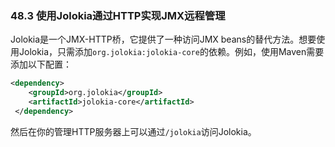 ### 48.3 使用Jolokia通过HTTP实现JMX远程管理
Jolokia是一个JMX-HTTP桥，它提供了一种访问JMX beans的替代方法。想要使用Jolokia，只需添加`org.jolokia:jolokia-core`的依赖。例如，使用Maven需要添加以下配置：
```xml
<dependency>
    <groupId>org.jolokia</groupId>
    <artifactId>jolokia-core</artifactId>
 </dependency>
```
然后在你的管理HTTP服务器上可以通过`/jolokia`访问Jolokia。
